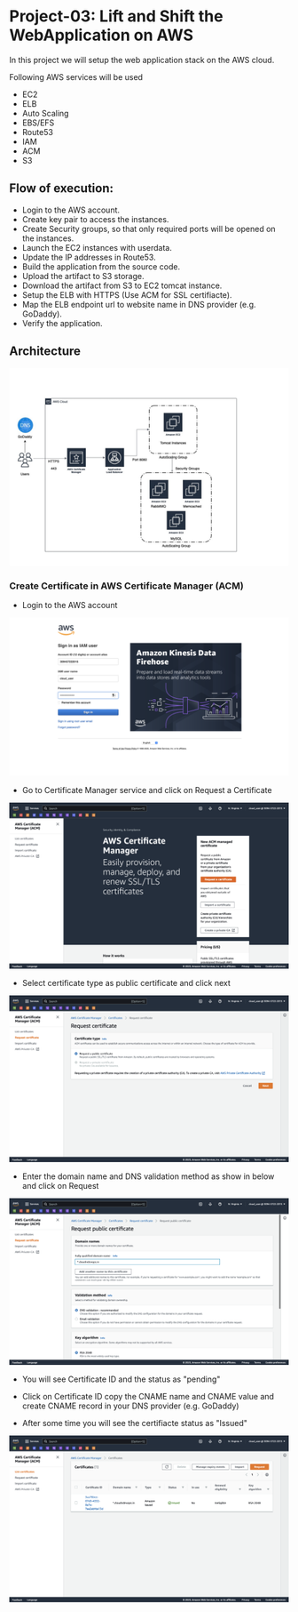 # Project-03: Lift and Shift the WebApplication on AWS 

In this project we will setup the web application stack on the AWS cloud.

Following AWS services will be used 

- EC2
- ELB
- Auto Scaling 
- EBS/EFS
- Route53
- IAM
- ACM
- S3 

## Flow of execution:

- Login to the AWS account.
- Create key pair to access the instances.
- Create Security groups, so that only required ports will be opened on the instances. 
- Launch the EC2 instances with userdata.
- Update the IP addresses in Route53. 
- Build the application from the source code.
- Upload the artifact to S3 storage.
- Download the artifact from S3 to EC2 tomcat instance.
- Setup the ELB with HTTPS (Use ACM for SSL certifiacte).
- Map the ELB endpoint url to website name in DNS provider (e.g. GoDaddy).
- Verify the application. 


## Architecture 

![GitHub Light](./snaps/lift_and_shift_to_aws.jpg)


### Create Certificate in AWS Certificate Manager (ACM)

- Login to the AWS account 

![GitHub Light](./snaps/Login.png)

- Go to Certificate Manager service and click on Request a Certificate 

![GitHub Light](./snaps/ACM_service.png)

- Select certificate type as public certificate and click next

![GitHub Light](./snaps/Request_cert.png)

- Enter the domain name and DNS validation method as show in below and click on Request 

![GitHub Light](./snaps/domain_name_validation.png)

- You will see Certificate ID and the status as "pending"

- Click on Certificate ID copy the CNAME name and CNAME value and create CNAME record in your DNS provider (e.g. GoDaddy)

- After some time you will see the certifiacte status as "Issued"

![GitHub Light](./snaps/Issued_status.png)
